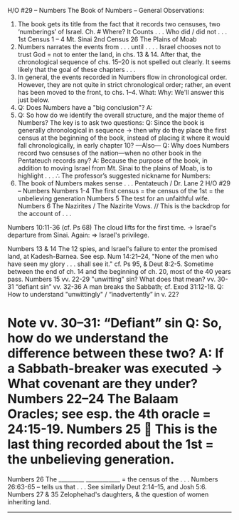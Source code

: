 H/O #29 – Numbers
The Book of Numbers – General Observations: 
1. The book gets its title from the fact that it records two censuses, two ‘numberings’ of Israel. 
Ch. # Where? It Counts . . . Who did / did not . . . 
1st
Census
1 – 4 Mt. Sinai 
2nd
Census
 26 The Plains 
of Moab
2. Numbers narrates the events from . . . 
 until . . . .
Israel chooses not to trust God = not to enter the land, in chs. 13 & 14. After that, the chronological 
sequence of chs. 15–20 is not spelled out clearly. It seems likely that the goal of these chapters . . . 
3. In general, the events recorded in Numbers flow in chronological order. However, they are not quite in 
strict chronological order; rather, an event has been moved to the front, to chs. 1–4. 
 What:
 Why: We'll answer this just below. 
4. Q: Does Numbers have a "big conclusion"? A: 
5. Q: So how do we identify the overall structure, and the major theme of Numbers? 
 The key is to ask two questions: 
Q: Since the book is generally chronological in sequence → then why do they place the first 
census at the beginning of the book, instead of placing it where it would fall chronologically,
in early chapter 10? 
—Also—
Q: Why does Numbers record two censuses of the nation—when no other book in the 
Pentateuch records any?
 A: Because the purpose of the book, in addition to moving Israel from Mt. Sinai to the plains of 
Moab, is to highlight . . .
 ∴ The professor’s suggested nickname for Numbers: 
6. The book of Numbers makes sense . . .
Pentateuch / Dr. Lane 2 H/O #29 – Numbers 
Numbers 1-4 The first census = the census of the 1st = the unbelieving generation 
Numbers 5 The test for an unfaithful wife. 
Numbers 6 The Nazirites / The Nazirite Vows. // This is the backdrop for the account of . . . 
 
Numbers 10:11-36 (cf. Ps 68) The cloud lifts for the first time. → Israel's departure from Sinai. 
Again: ⇒ Israel's privilege. 
 
Numbers 13 & 14 The 12 spies, and Israel's failure to enter the promised land, at Kadesh-Barnea. 
See esp. Num 14:21–24, "None of the men who have seen my glory . . . shall see it." cf. Ps 95, & Deut 8:2-5. 
Sometime between the end of ch. 14 and the beginning of ch. 20, most of the 40 years pass.
Numbers 15 vv. 22-29 "unwitting" sin? What does that mean? 
vv. 30-31 “defiant sin”
vv. 32-36 A man breaks the Sabbath; cf. Exod 31:12-18. 
Q: How to understand "unwittingly" / “inadvertently” in v. 22? 
 
Note vv. 30–31: “Defiant” sin 
Q: So, how do we understand the difference between these two? 
A: 
If a Sabbath-breaker was executed → What covenant are they under? 
Numbers 22–24 The Balaam Oracles; see esp. the 4th oracle = 24:15-19.
Numbers 25  This is the last thing recorded about the 1st = the unbelieving generation. 
============================== 
Numbers 26 The _________ ____________ = the census of the . . . 
Numbers 26:63-65 – tells us that . . .
See similarly Deut 2:14–15, and Josh 5:6. 
Numbers 27 & 35 Zelophehad's daughters, & the question of women inheriting land. 
* * * * *
